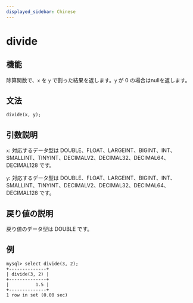 ```yaml
---
displayed_sidebar: Chinese
---
```


# divide

## 機能

除算関数で、`x` を `y` で割った結果を返します。`y` が 0 の場合はnullを返します。

## 文法

```Haskell
divide(x, y);
```

## 引数説明

`x`: 対応するデータ型は DOUBLE、FLOAT、LARGEINT、BIGINT、INT、SMALLINT、TINYINT、DECIMALV2、DECIMAL32、DECIMAL64、DECIMAL128 です。

`y`: 対応するデータ型は DOUBLE、FLOAT、LARGEINT、BIGINT、INT、SMALLINT、TINYINT、DECIMALV2、DECIMAL32、DECIMAL64、DECIMAL128 です。

## 戻り値の説明

戻り値のデータ型は DOUBLE です。

## 例

```Plain Text
mysql> select divide(3, 2);
+--------------+
| divide(3, 2) |
+--------------+
|          1.5 |
+--------------+
1 row in set (0.00 sec)
```
